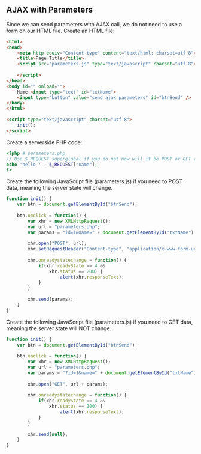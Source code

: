 ## AJAX with Parameters
Since we can send parameters with AJAX call, we do not need to use a form on our HTML file.
Create an HTML file:
```html
<html>
<head>
	<meta http-equiv="Content-type" content="text/html; charset=utf-8">
	<title>Page Title</title>
	<script src="parameters.js" type="text/javascript" charset="utf-8">
		
	</script>
</head>
<body id="" onload="">
	Name:<input type="text" id="txtName">
	<input type="button" value="send ajax parameters" id="btnSend" />
</body>
</html>

<script type="text/javascript" charset="utf-8">
	init();
</script>
```
Create a serverside PHP code:
```PHP
<?php # parameters.php
// Use $_REQUEST superglobal if you do not now will it be POST or GET request
echo 'hello ' . $_REQUEST["name"];
?>
```
Create the following JavaScript file (parameters.js) if you need to POST data, meaning the server state will change.
```javascript
function init() {
	var btn = document.getElementById("btnSend");
	
	btn.onclick = function() {
		var xhr = new XMLHttpRequest();
		var url = "parameters.php";
		var params = "id=1&name=" + document.getElementById("txtName").value;
		
		xhr.open("POST", url);
		xhr.setRequestHeader("Content-type", "application/x-www-form-urlencoded");
		
		xhr.onreadystatechange = function() {
			if(xhr.readyState == 4 &&
				xhr.status == 200) {
					alert(xhr.responseText);
			}
		}
		
		xhr.send(params);
	}
}
```
Create the following JavaScript file (parameters.js) if you need to GET data, meaning the server state will NOT change.
```javascript
function init() {
	var btn = document.getElementById("btnSend");
	
	btn.onclick = function() {
		var xhr = new XMLHttpRequest();
		var url = "parameters.php";
		var params = "?id=1&name=" + document.getElementById("txtName").value;
		
		xhr.open("GET", url + params);
		
		xhr.onreadystatechange = function() {
			if(xhr.readyState == 4 &&
				xhr.status == 200) {
					alert(xhr.responseText);
			}
		}
		
		xhr.send(null);
	}
}
```
